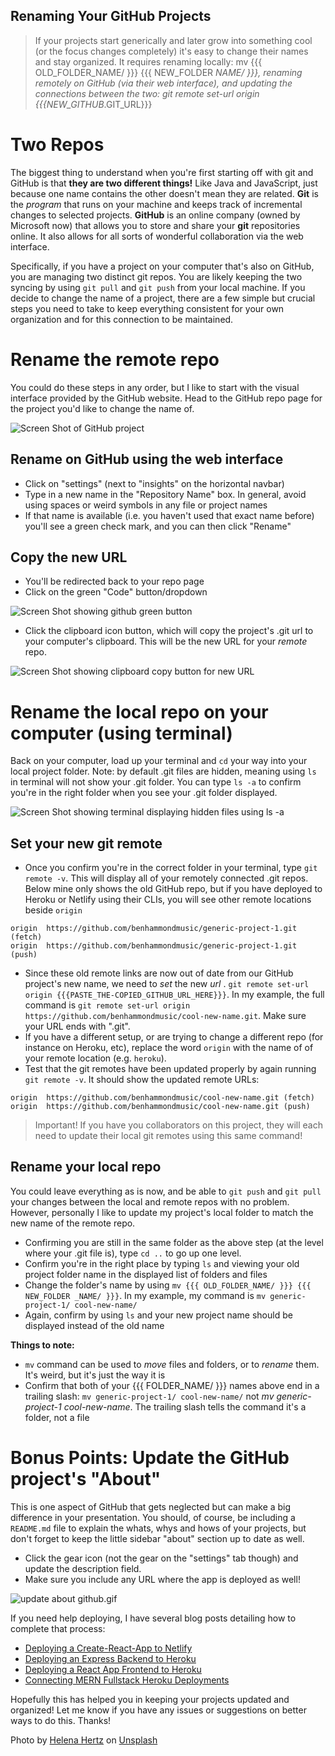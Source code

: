 ## Renaming Your GitHub Projects

> If your projects start generically and later grow into something cool (or the focus changes completely) it's easy to change their names and stay organized. It requires renaming locally: mv {{{ OLD_FOLDER_NAME/ }}} {{{ NEW_FOLDER _NAME/ }}}, renaming remotely on GitHub (via their web interface), and updating the connections between the two: git remote set-url origin {{{NEW_GITHUB_.GIT_URL}}}

# Two Repos

The biggest thing to understand when you're first starting off with git and GitHub is that **they are two different things!** Like Java and JavaScript, just because one name contains the other doesn't mean they are related. **Git** is the _program_ that runs on your machine and keeps track of incremental changes to selected projects. **GitHub** is an online company (owned by Microsoft now) that allows you to store and share your **git** repositories online. It also allows for all sorts of wonderful collaboration via the web interface.

Specifically, if you have a project on your computer that's also on GitHub, you are managing two distinct git repos. You are likely keeping the two syncing by using `git pull` and `git push` from your local machine. If you decide to change the name of a project, there are a few simple but crucial steps you need to take to keep everything consistent for your own organization and for this connection to be maintained.

# Rename the remote repo

You could do these steps in any order, but I like to start with the visual interface provided by the GitHub website. Head to the GitHub repo page for the project you'd like to change the name of.

![Screen Shot of GitHub project](https://cdn.hashnode.com/res/hashnode/image/upload/v1618416364166/1RxxsYcHL.png)

## Rename on GitHub using the web interface

- Click on "settings" (next to "insights" on the horizontal navbar)
- Type in a new name in the "Repository Name" box. In general, avoid using spaces or weird symbols in any file or project names
- If that name is available (i.e. you haven't used that exact name before) you'll see a green check mark, and you can then click "Rename"

## Copy the new URL

- You'll be redirected back to your repo page
- Click on the green "Code" button/dropdown

![Screen Shot showing github green button](https://cdn.hashnode.com/res/hashnode/image/upload/v1618416713246/h-iiV4h-9.png)

- Click the clipboard icon button, which will copy the project's .git url to your computer's clipboard. This will be the new URL for your _remote_ repo.

![Screen Shot showing clipboard copy button for new URL](https://cdn.hashnode.com/res/hashnode/image/upload/v1618416827836/OxC_Zuxe1.png)

# Rename the local repo on your computer (using terminal)

Back on your computer, load up your terminal and `cd` your way into your local project folder. Note: by default .git files are hidden, meaning using `ls` in terminal will not show your .git folder. You can type `ls -a` to confirm you're in the right folder when you see your .git folder displayed.


![Screen Shot showing terminal displaying hidden files using ls -a](https://cdn.hashnode.com/res/hashnode/image/upload/v1618417184900/Ls02aWvj7.png)

## Set your new git remote

- Once you confirm you're in the correct folder in your terminal, type `git remote -v`. This will display all of your remotely connected .git repos. Below mine only shows the old GitHub repo, but if you have deployed to Heroku or Netlify using their CLIs, you will see other remote locations beside `origin`

```
origin	https://github.com/benhammondmusic/generic-project-1.git (fetch)
origin	https://github.com/benhammondmusic/generic-project-1.git (push)
```

- Since these old remote links are now out of date from our GitHub project's new name, we need to _set_ the new _url_ .
`git remote set-url origin {{{PASTE_THE-COPIED_GITHUB_URL_HERE}}}`. In my example, the full command is `git remote set-url origin https://github.com/benhammondmusic/cool-new-name.git`. Make sure your URL ends with ".git". 
- If you have a different setup, or are trying to change a different repo (for instance on Heroku, etc), replace the word `origin` with the name of of your remote location (e.g. `heroku`).
- Test that the git remotes have been updated properly by again running `git remote -v`. It should show the updated remote URLs:

```
origin	https://github.com/benhammondmusic/cool-new-name.git (fetch)
origin	https://github.com/benhammondmusic/cool-new-name.git (push)
```

> Important! If you have you collaborators on this project, they will each need to update their local git remotes using this same command!

## Rename your local repo

You could leave everything as is now, and be able to `git push` and `git pull` your changes between the local and remote repos with no problem. However, personally I like to update my project's local folder to match the new name of the remote repo.

- Confirming you are still in the same folder as the above step (at the level where your .git file is), type `cd ..` to go up one level.
- Confirm you're in the right place by typing `ls` and viewing your old project folder name in the displayed list of folders and files
- Change the folder's name by using `mv {{{ OLD_FOLDER_NAME/ }}} {{{ NEW_FOLDER _NAME/ }}}`. In my example, my command is `mv generic-project-1/ cool-new-name/`
- Again, confirm by using `ls` and your new project name should be displayed instead of the old name

**Things to note:**
- `mv` command can be used to _move_ files and folders, or to _rename_ them. It's weird, but it's just the way it is
- Confirm that both of your {{{ FOLDER_NAME/ }}} names above end in a trailing slash: `mv generic-project-1/ cool-new-name/` not _mv generic-project-1 cool-new-name_. The trailing slash tells the command it's a folder, not a file


# Bonus Points: Update the GitHub project's "About"

This is one aspect of GitHub that gets neglected but can make a big difference in your presentation. You should, of course, be including a `README.md` file to explain the whats, whys and hows of your projects, but don't forget to keep the little sidebar "about" section up to date as well. 
- Click the gear icon (not the gear on the "settings" tab though) and update the description field. 
- Make sure you include any URL where the app is deployed as well! 


![update about github.gif](https://cdn.hashnode.com/res/hashnode/image/upload/v1618419209001/ANy1pCsRd.gif)

If you need help deploying, I have several blog posts detailing how to complete that process:
- [Deploying a Create-React-App to Netlify](https://blog.benhammond.tech/deploying-a-create-react-app-to-netlify)
- [Deploying an Express Backend to Heroku](https://blog.benhammond.tech/deploying-a-node-express-backend-to-heroku)
- [Deploying a React App Frontend to Heroku](https://blog.benhammond.tech/deploying-a-react-app-to-heroku)
- [Connecting MERN Fullstack Heroku Deployments](https://blog.benhammond.tech/connecting-your-deployed-frontend-backend-and-mongodb-atlas-database)

Hopefully this has helped you in keeping your projects updated and organized! Let me know if you have any issues or suggestions on better ways to do this. Thanks!


Photo by <a href="https://unsplash.com/@imperiumnordique?utm_source=unsplash&utm_medium=referral&utm_content=creditCopyText">Helena Hertz</a> on <a href="https://unsplash.com/@imperiumnordique?utm_source=unsplash&utm_medium=referral&utm_content=creditCopyText">Unsplash</a>
  
  